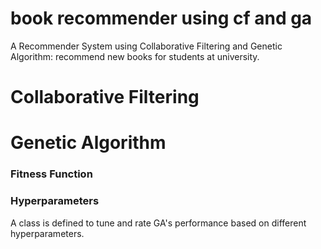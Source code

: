 # book recommender using cf and ga
 A Recommender System using Collaborative Filtering and Genetic Algorithm: recommend new books for students at university.

# Collaborative Filtering

# Genetic Algorithm

### Fitness Function

### Hyperparameters
A class is defined to tune and rate GA's performance based on different hyperparameters.
